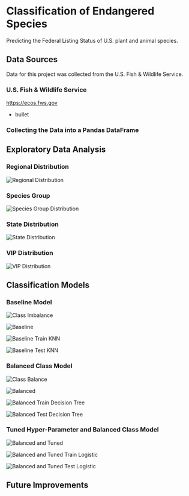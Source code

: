 # Classification of Endangered Species

Predicting the Federal Listing Status of U.S. plant and animal species.

## Data Sources

Data for this project was collected from the U.S. Fish & Wildlife Service.

### U.S. Fish & Wildlife Service

https://ecos.fws.gov

* bullet

### Collecting the Data into a Pandas DataFrame

## Exploratory Data Analysis

### Regional Distribution

![Regional Distribution](/Plots/Regional_Distribution.png)

### Species Group

![Species Group Distribution](/Plots/Species_Group_Distribution.png)

### State Distribution

![State Distribution](/Plots/State_Distribution.png)

### VIP Distribution

![VIP Distribution](/Plots/VIP_Distribution.png)

## Classification Models

### Baseline Model

![Class Imbalance](/Plots/Class_Imbalance.png)

![Baseline](/Plots/Baseline.png)

![Baseline Train KNN](/Plots/Baseline_Train_KNN.png)

![Baseline Test KNN](/Plots/Baseline_Test_KNN.png)

### Balanced Class Model

![Class Balance](/Plots/Class_Balance.png)

![Balanced](/Plots/Balanced.png)

![Balanced Train Decision Tree](/Plots/Balanced_Train_Decision_Tree.png)

![Balanced Test Decision Tree](/Plots/Balanced_Test_Decision_Tree.png)

### Tuned Hyper-Parameter and Balanced Class Model

![Balanced and Tuned](/Plots/Balanced_and_Tuned.png)

![Balanced and Tuned Train Logistic](/Plots/Tuned_Train_Logistic.png)

![Balanced and Tuned Test Logistic](/Plots/Tuned_Test_Logistic.png)

## Future Improvements